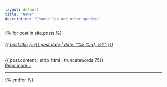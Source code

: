 ```yaml
---
layout: default
title: "News"
description: "Change log and other updates"
---
```


{% for post in site.posts %}
<div class="post-preview">
    <a href="{{ post.url | prepend: site.baseurl }}">
        <h6 class="post-title">
            {{ post.title }} (<em>{{ post.date | date: "%B %-d, %Y" }}</em>)
        </h6>
    </a>
    <p class="lead">
        {{ post.content | strip_html | truncatewords:75}}
        <br>
        <a href="{{ post.url }}">Read more...</a>
    </p>
</div>
<hr>
{% endfor %}
